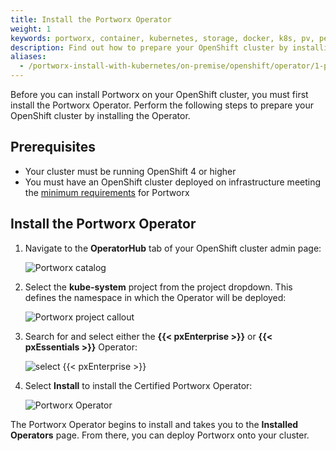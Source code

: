```yaml
---
title: Install the Portworx Operator
weight: 1
keywords: portworx, container, kubernetes, storage, docker, k8s, pv, persistent disk, openshift, operator
description: Find out how to prepare your OpenShift cluster by installing the Operator.
aliases:
  - /portworx-install-with-kubernetes/on-premise/openshift/operator/1-prepare/
---
```


Before you can install Portworx on your OpenShift cluster, you must first install the Portworx Operator. Perform the following steps to prepare your OpenShift cluster by installing the Operator.

## Prerequisites

* Your cluster must be running OpenShift 4 or higher
* You must have an OpenShift cluster deployed on infrastructure meeting the [minimum requirements](/start-here-installation/) for Portworx

## Install the Portworx Operator

1. Navigate to the **OperatorHub** tab of your OpenShift cluster admin page:

      ![Portworx catalog](/img/OpenshiftOperatorHub.png)

2. Select the **kube-system** project from the project dropdown. This defines the namespace in which the Operator will be deployed:

      ![Portworx project callout](/img/OpenshiftSelectKube.png)

3. Search for and select either the **{{< pxEnterprise >}}** or **{{< pxEssentials >}}** Operator:

      ![select {{< pxEnterprise >}}](/img/OpenshiftOperatorSelect.png)

4. Select **Install** to install the Certified Portworx Operator:

      ![Portworx Operator](/img/OpenshiftConsoleInstall.png)

The Portworx Operator begins to install and takes you to the **Installed Operators** page. From there, you can deploy Portworx onto your cluster.
